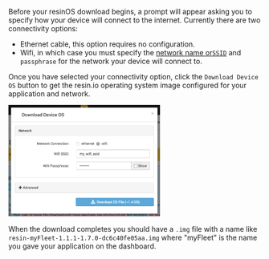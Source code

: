 Before your resinOS download begins, a prompt will appear asking you to specify how your device will connect to the internet. Currently there are two connectivity options:
 * Ethernet cable, this option requires no configuration.
 * Wifi, in which case you must specify the [network name or`SSID`][ssid-link] and `passphrase` for the network your device will connect to.

Once you have selected your connectivity option, click the `Download Device OS` button to get the resin.io operating system image configured for your application and network.

<img src="/img/common/network/network_selection_wifi_cropped.png" width="60%">

When the download completes you should have a `.img` file with a name like `resin-myFleet-1.1.1-1.7.0-dc6c40fe05aa.img` where "myFleet" is the name you gave your application on the dashboard.

[ssid-link]:https://en.wikipedia.org/wiki/Service_set_(802.11_network)#Service_set_identification_.28SSID.29

